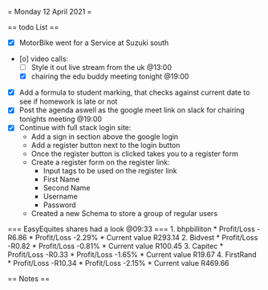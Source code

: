 = Monday 12 April 2021 =

== todo List ==
- [X] MotorBike went for a Service at Suzuki south
- [o] video calls:
	- [ ] Style it out live stream from the uk @13:00
	- [X] chairing the edu buddy meeting tonight @19:00
- [X] Add a formula to student marking, that checks against current date to see if homework is late or not
- [X] Post the agenda aswell as the google meet link on slack for chairing tonights meeting @19:00
- [X] Continue with full stack login site:
	- Add a sign in section above the google login
	- Add a register button next to the login button
	- Once the register button is clicked takes you to a register form
	- Create a register form on the register link:
		- Input tags to be used on the register link
		- First Name
		- Second Name
		- Username
		- Password
	- Created a new Schema to store a group of regular users

=== EasyEquites shares had a look @09:33 ===
	1. bhpbilliton
		* Profit/Loss -R6.86
		* Profit/Loss -2.29%
		* Current value R293.14
	2. Bidvest
		* Profit/Loss -R0.82
		* Profit/Loss -0.81%
		* Current value R100.45
	3. Capitec
		* Profit/Loss -R0.33
		* Profit/Loss -1.65%
		* Current value R19.67
	4. FirstRand
		* Profit/Loss -R10.34
		* Profit/Loss -2.15%
		* Current value R469.66

== Notes ==

